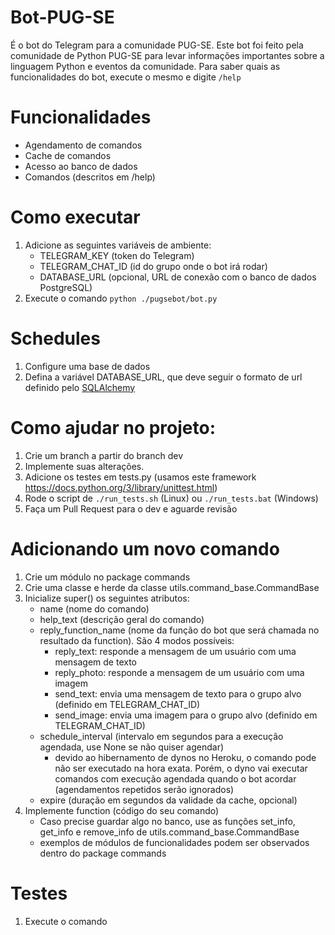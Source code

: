 # Bot-PUG-SE
É o bot do Telegram para a comunidade PUG-SE.
Este bot foi feito pela comunidade de Python PUG-SE para levar informações importantes sobre a linguagem Python e eventos da comunidade.
Para saber quais as funcionalidades do bot, execute o mesmo e digite ``/help``

# Funcionalidades
- Agendamento de comandos
- Cache de comandos
- Acesso ao banco de dados
- Comandos (descritos em /help)

# Como executar
1) Adicione as seguintes variáveis de ambiente:
    - TELEGRAM_KEY  (token do Telegram)
    - TELEGRAM_CHAT_ID (id do grupo onde o bot irá rodar)
    - DATABASE_URL (opcional, URL de conexão com o banco de dados PostgreSQL)
2) Execute o comando ``python ./pugsebot/bot.py``

# Schedules
1) Configure uma base de dados
2) Defina a variável DATABASE_URL, que deve seguir o formato de url definido pelo <a href="https://docs.sqlalchemy.org/en/13/core/engines.html">SQLAlchemy</a>

# Como ajudar no projeto: 
1) Crie um branch a partir do branch dev
2) Implemente suas alterações. 
3) Adicione os testes em tests.py (usamos este framework https://docs.python.org/3/library/unittest.html)
4) Rode o script de ``./run_tests.sh`` (Linux) ou ``./run_tests.bat`` (Windows)
5) Faça um Pull Request para o dev e aguarde revisão

# Adicionando um novo comando
1) Crie um módulo no package commands
2) Crie uma classe e herde da classe utils.command_base.CommandBase
3) Inicialize super() os seguintes atributos:
    - name (nome do comando)
    - help_text (descrição geral do comando)
    - reply_function_name (nome da função do bot que será chamada no resultado da function). São 4 modos possíveis:
        - reply_text: responde a mensagem de um usuário com uma mensagem de texto
        - reply_photo: responde a mensagem de um usuário com uma imagem
        - send_text: envia uma mensagem de texto para o grupo alvo (definido em TELEGRAM_CHAT_ID)
        - send_image: envia uma imagem para o grupo alvo (definido em TELEGRAM_CHAT_ID)
    - schedule_interval (intervalo em segundos para a execução agendada, use None se não quiser agendar)
        - devido ao hibernamento de dynos no Heroku, o comando pode não ser executado na hora exata. Porém, o dyno vai executar comandos com execução agendada quando o bot acordar (agendamentos repetidos serão ignorados)
    - expire (duração em segundos da validade da cache, opcional)
4) Implemente function (código do seu comando)
    - Caso precise guardar algo no banco, use as funções set_info, get_info e remove_info de utils.command_base.CommandBase
    - exemplos de módulos de funcionalidades podem ser observados dentro do package commands

# Testes
1) Execute o comando
